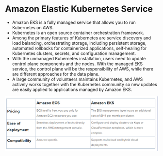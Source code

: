 # Amazon Elastic Kubernetes Service

- Amazon EKS is a fully managed service that allows you to run Kubernetes on AWS.
- Kubernetes is an open source container orchestration framework.
- Among the primary features of Kubernetes are service discovery and load balancing, orchestrating storage, including persistent storage, automated rollbacks for containerized applications, self-healing for Kubernetes clusters, secrets, and configuration management.
- With the unmanaged Kubernetes installation, users need to update control plane components and the nodes. With the managed EKS service, the control plane will be the responsibility of AWS, while there are different approaches for the data plane.
- A large community of volunteers maintains Kubernetes, and AWS actively works together with the Kubernetes community so new updates are easily applied to applications managed by Amazon EKS.

![Comparison Table](../Images/ECS-VS-EKS.png)